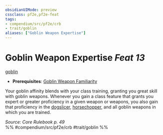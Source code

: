 ```yaml
---
obsidianUIMode: preview
cssclass: pf2e,pf2e-feat
tags:
- compendium/src/pf2e/crb
- trait/goblin
aliases: ["Goblin Weapon Expertise"]
---
```

# Goblin Weapon Expertise  *Feat 13*  
[goblin](goblin.md "Goblin Ancestry & Heritage Trait")  

- **Prerequisites**: [Goblin Weapon Familiarity](goblin-weapon-familiarity.md)

Your goblin affinity blends with your class training, granting you great skill with goblin weapons. Whenever you gain a class feature that grants you expert or greater proficiency in a given weapon or weapons, you also gain that proficiency in the [dogslicer](dogslicer.md), [horsechopper](horsechopper.md), and all goblin weapons in which you are trained.

*Source: Core Rulebook p. 49*  
%% #compendium/src/pf2e/crb #trait/goblin %%